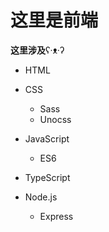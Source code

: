 # 这里是前端

**这里涉及**ʕ·ᴥ·ʔ

- HTML
- CSS
  - Sass
  - Unocss
- JavaScript
  - ES6

- TypeScript

- Node.js
  - Express
